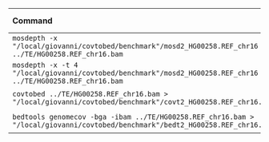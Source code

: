 | Command | Mean [s] | Min [s] | Max [s] | Relative |
|:---|---:|---:|---:|---:|
| `mosdepth -x "/local/giovanni/covtobed/benchmark"/mosd2_HG00258.REF_chr16 ../TE/HG00258.REF_chr16.bam` | 14.139 ± 0.135 | 13.943 | 14.278 | 1.39 ± 0.04 |
| `mosdepth -x -t 4 "/local/giovanni/covtobed/benchmark"/mosd2_HG00258.REF_chr16 ../TE/HG00258.REF_chr16.bam` | 10.181 ± 0.249 | 9.938 | 10.649 | 1.00 |
| `covtobed ../TE/HG00258.REF_chr16.bam > "/local/giovanni/covtobed/benchmark"/covt2_HG00258.REF_chr16.bed` | 47.331 ± 1.437 | 46.201 | 50.049 | 4.65 ± 0.18 |
| `bedtools genomecov -bga -ibam ../TE/HG00258.REF_chr16.bam > "/local/giovanni/covtobed/benchmark"/bedt2_HG00258.REF_chr16.bed` | 108.883 ± 1.818 | 106.251 | 110.937 | 10.69 ± 0.32 |
